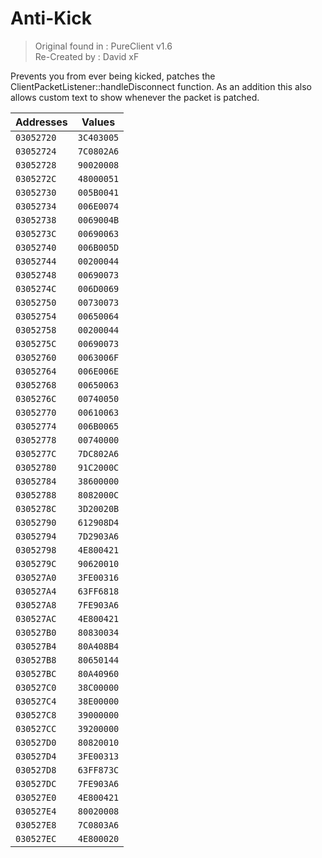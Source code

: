 # Anti-Kick
> Original found in : PureClient v1.6
> <br/>
> Re-Created by : David xF

Prevents you from ever being kicked, patches the ClientPacketListener::handleDisconnect function.
As an addition this also allows custom text to show whenever the packet is patched.

Addresses | Values
------------- | -------------
`03052720` | `3C403005`
`03052724` | `7C0802A6`
`03052728` | `90020008`
`0305272C` | `48000051`
`03052730` | `005B0041`
`03052734` | `006E0074`
`03052738` | `0069004B`
`0305273C` | `00690063`
`03052740` | `006B005D`
`03052744` | `00200044`
`03052748` | `00690073`
`0305274C` | `006D0069`
`03052750` | `00730073`
`03052754` | `00650064`
`03052758` | `00200044`
`0305275C` | `00690073`
`03052760` | `0063006F`
`03052764` | `006E006E`
`03052768` | `00650063`
`0305276C` | `00740050`
`03052770` | `00610063`
`03052774` | `006B0065`
`03052778` | `00740000`
`0305277C` | `7DC802A6`
`03052780` | `91C2000C`
`03052784` | `38600000`
`03052788` | `8082000C`
`0305278C` | `3D20020B`
`03052790` | `612908D4`
`03052794` | `7D2903A6`
`03052798` | `4E800421`
`0305279C` | `90620010`
`030527A0` | `3FE00316`
`030527A4` | `63FF6818`
`030527A8` | `7FE903A6`
`030527AC` | `4E800421`
`030527B0` | `80830034`
`030527B4` | `80A408B4`
`030527B8` | `80650144`
`030527BC` | `80A40960`
`030527C0` | `38C00000`
`030527C4` | `38E00000`
`030527C8` | `39000000`
`030527CC` | `39200000`
`030527D0` | `80820010`
`030527D4` | `3FE00313`
`030527D8` | `63FF873C`
`030527DC` | `7FE903A6`
`030527E0` | `4E800421`
`030527E4` | `80020008`
`030527E8` | `7C0803A6`
`030527EC` | `4E800020`
